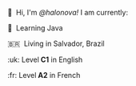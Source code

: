 <p>👋&nbsp; Hi, I'm <em>@halonova!</em> I am currently: </p>

<p>📌&nbsp; Learning Java</p>

<p>🇧🇷&nbsp; Living in Salvador, Brazil</p>

<p>:uk: Level<strong> C1</strong> in English</p>

<p>:fr: Level<strong> A2</strong> in French</p>
